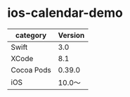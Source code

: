 # ios-calendar-demo

|category|Version|
|---|---|
|Swift|3.0|
|XCode|8.1|
|Cocoa Pods|0.39.0|
|iOS|10.0〜|
